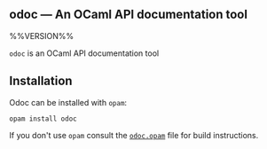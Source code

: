odoc — An OCaml API documentation tool
--------------------------------------
%%VERSION%%

`odoc` is an OCaml API documentation tool

## Installation

Odoc can be installed with `opam`:

    opam install odoc

If you don't use `opam` consult the [`odoc.opam`](odoc.opam) file for build instructions.




